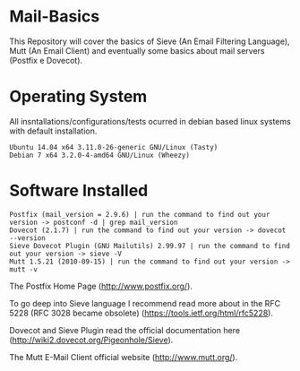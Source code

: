 # Mail-Basics
This Repository will cover the basics of Sieve (An Email Filtering Language), Mutt (An Email Client) and eventually some basics about mail servers (Postfix e Dovecot).

# Operating System
All insntallations/configurations/tests ocurred in debian based linux systems with default installation.

	Ubuntu 14.04 x64 3.11.0-26-generic GNU/Linux (Tasty)
	Debian 7 x64 3.2.0-4-amd64 GNU/Linux (Wheezy)

# Software Installed 

	Postfix (mail_version = 2.9.6) | run the command to find out your version -> postconf -d | grep mail_version 
	Dovecot (2.1.7) | run the command to find out your version -> dovecot --version
	Sieve Dovecot Plugin (GNU Mailutils) 2.99.97 | run the command to find out your version -> sieve -V
	Mutt 1.5.21 (2010-09-15) | run the command to find out your version -> mutt -v

The Postfix Home Page (http://www.postfix.org/).

To go deep into Sieve language I recommend read more about in the RFC 5228 (RFC 3028 became obsolete) (https://tools.ietf.org/html/rfc5228).

Dovecot and Sieve Plugin read the official documentation here (http://wiki2.dovecot.org/Pigeonhole/Sieve).

The Mutt E-Mail Client official website (http://www.mutt.org/).
